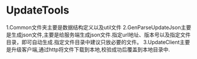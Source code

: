 # UpdateTools
1.Common文件夹主要是数据结构定义以及util文件
2.GenParseUpdateJson主要是生成json文件,主要是给服务端生成json文件.指定url地址、版本号以及指定文件目录，即可自动生成.指定文件目录中建议只放必要的文件。
3.UpdateClient主要是升级客户端,通过http将文件下载到本地,校验成功后覆盖到本地目录中.
